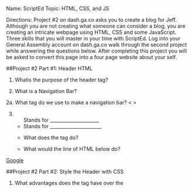 Name:
ScriptEd
Topic: HTML, CSS, and JS

Directions: Project #2 on dash.ga.co asks you to create a blog for Jeff. Although you are not creating what someone can consider a blog, you are creating an intricate webpage using HTML, CSS and some JavaScript. Three skills that you will master in your time with ScriptEd. Log into your General Assembly account on dash.ga.co walk through the second project while answering the questions below. After completing this project you will be asked to convert this page into a four page website about your self.


##Project #2 Part #1: Header HTML
1. Whatis the purpose of the header tag?

2. What is a Navigation Bar?

2a. What tag do we use to make a navigation bar? <      >

3.  <ul> Stands for _____________________
    <li> Stands for ______________________

4. What does the <a> tag do?

5. What would the line of HTML below do?

<a href="http://www.google.com">Google</a>

##Project #2 Part #2: Style the Header with CSS


1. What advantages does the <link> tag have over the <style> tag ?

2. What is normalize.css?

3. Why do we need to add a padding property to the <ul> tag?

4. What does the “inline” property do to a list of items?

5. Place the word “HTML” in the box to the right. However, properly do so using the padding below. (Remember top, right, bottom, left)

6. What is the difference between padding and margin?

7. What did border-radius do to the square border around the image?


##Project #2 Part #3: Responsive Design and Javascript

1. Why is responsive design becoming a more important aspect to consider when making a website compared to ten years ago?

2. Why is it important to center and narrow text on a webpage? (think visually)

3. What does this line of HTML do to an object?

margin: 0 auto

4. How does using “max-width” instead of “width” improve the readability of any webpage?

5. The media query to the right will not be activated unless…

@media (max-width: 500px) {
  body {
    background: red;
  }
}

6. What does each digit of this Hexidecimal Color Code represent? #E78

E:
7:
8:

7. What is the Hex Color Code for true purple?  #

8. _______________ is the programming language that allows websites to be interactive.

9. This tag allows us to add JavaScript into any webpage? <          >

10. What is an event?

11. How does JavaScript use events?

##Activity Copy all the text from your project so far into a new JS Bin workspace. From there you can change the site to an “About Me” website about yourself. To do this you will need to do the following:

Manipulate much of the text and tags to represent yourself… Not Jeff

Make sure that your "Like" button functions. If it does not work ask a teacher for guidance.

